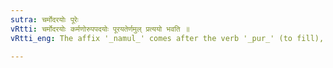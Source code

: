```yaml
---
sutra: चर्मोदरयोः पूरेः
vRtti: चर्मोदरयोः कर्मणोरुपपदयोः पूरयतेर्णमुल् प्रत्ययो भवति ॥
vRtti_eng: The affix '_namul_' comes after the verb '_pur_' (to fill), when the words '_charman_' and '_udar_' are compounded with it as object.

---
```

